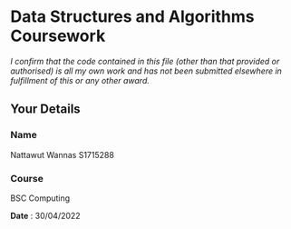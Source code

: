 # Data Structures and Algorithms Coursework

*I confirm that the code contained in this file (other than that provided or authorised) is all my own work and has not been submitted elsewhere in fulfillment of this or any other award.*

## Your Details

### Name
Nattawut Wannas S1715288
### Course
BSC Computing

**Date** : 30/04/2022
